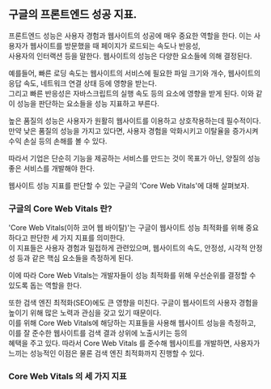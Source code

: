 ## 구글의 프론트엔드 성공 지표.  

프론트엔드 성능은 사용자 경험과 웹사이트의 성공에 매우 중요한 역할을 한다. 이는 사용자가 웹사이트를 방문했을 때 페이지가 로드되는 속도나 반응성,  
사용자의 인터랙션 등을 말한다. 웹사이트의 성능은 다양한 요소들에 의해 결정된다.   

예를들어, 빠른 로딩 속도는 웹사이트의 서비스에 필요한 파일 크기와 개수, 웹사이트의 응답 속도, 네트워크 연결 상태 등에 영향을 받는다.  
그리고 빠른 반응성은 자바스크립트의 실행 속도 등의 요소에 영향을 받게 된다. 이와 같이 성능을 판단하는 요소들을 성능 지표하고 부른다.  

높은 품질의 성능은 사용자가 원활히 웹사이트를 이용하고 상호작용하는데 필수적이다.  
만약 낮은 품질의 성능을 가지고 있다면, 사용자 경험을 악화시키고 이탈율을 증가시켜 수익 손실 등의 손해를 볼 수 있다.  

따라서 기업은 단순히 기능을 제공하는 서비스를 만드는 것이 목표가 아닌, 양질의 성능 좋은 서비스를 개발해야 한다.   

웹사이트 성능 지표를 판단할 수 있는 구글의 'Core Web Vitals'에 대해 살펴보자.  

### 구글의 Core Web Vitals 란?  
'Core Web Vitals(이하 코어 웹 바이탈)'는 구글이 웹사이트 성능 최적화를 위해 중요하다고 판단한 세 가지 지표를 의미한다.  
이 지표들은 사용자 경험과 밀접하게 관련있으며, 웹사이트의 속도, 안정성, 시각적 안정성 등과 같은 핵심 요소들을 측정하게 된다.  

이에 따라 Core Web Vitals는 개발자들이 성능 최적화를 위해 우선순위를 결정할 수 있도록 돕는 역할을 한다.  

또한 검색 엔진 최적화(SEO)에도 큰 영향을 미친다. 구글이 웹사이트의 사용자 경험을 높이기 위해 많은 노력과 관심을 갖고 있기 때문이다.  
이를 위해 Core Web Vitals에 해당하는 지표들을 사용해 웹사이트 성능을 측정하고, 이를 잘 준수한 웹사이트를 검색 결과 상위에 노출시키는 등의   
혜택을 주고 있다. 따라서 Core Web Vitals 를 준수해 웹사이트를 개발하면, 사용자가 느끼는 성능적인 이점은 물론 검색 엔진 최적화까지 진행할 수 있다.  


### Core Web Vitals 의 세 가지 지표  
